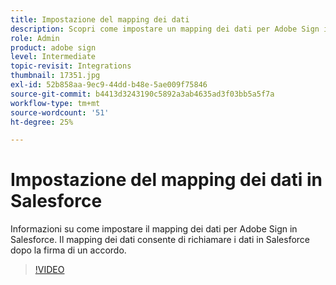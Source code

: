 ```yaml
---
title: Impostazione del mapping dei dati
description: Scopri come impostare un mapping dei dati per Adobe Sign in Salesforce
role: Admin
product: adobe sign
level: Intermediate
topic-revisit: Integrations
thumbnail: 17351.jpg
exl-id: 52b858aa-9ec9-44dd-b48e-5ae009f75846
source-git-commit: b4413d3243190c5892a3ab4635ad3f03bb5a5f7a
workflow-type: tm+mt
source-wordcount: '51'
ht-degree: 25%

---
```


# Impostazione del mapping dei dati in Salesforce

Informazioni su come impostare il mapping dei dati per Adobe Sign in Salesforce. Il mapping dei dati consente di richiamare i dati in Salesforce dopo la firma di un accordo.

>[!VIDEO](https://video.tv.adobe.com/v/17351?hidetitle=true)
